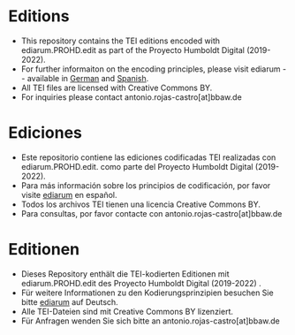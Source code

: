 # Editions

- This repository contains the TEI editions encoded with ediarum.PROHD.edit as part of the Proyecto Humboldt Digital (2019-2022).
- For further informaiton on the encoding principles, please visit ediarum -- available in [German](https://www.ediarum.org/docs/ediarum.BASE.manual/) and [Spanish](https://www.ediarum.org/docs/ediarum.BASE.manual_es/).
- All TEI files are licensed with Creative Commons BY. 
- For inquiries please contact antonio.rojas-castro[at]bbaw.de

# Ediciones

- Este repositorio contiene las ediciones codificadas TEI realizadas con ediarum.PROHD.edit. como parte del Proyecto Humboldt Digital (2019-2022).
- Para más información sobre los principios de codificación, por favor visite [ediarum](https://www.ediarum.org/docs/ediarum.BASE.manual_es/) en español.
- Todos los archivos TEI tienen una licencia Creative Commons BY. 
- Para consultas, por favor contacte con antonio.rojas-castro[at]bbaw.de

# Editionen

- Dieses Repository enthält die TEI-kodierten Editionen mit ediarum.PROHD.edit des Proyecto Humboldt Digital (2019-2022) .
- Für weitere Informationen zu den Kodierungsprinzipien besuchen Sie bitte [ediarum](https://www.ediarum.org/docs/ediarum.BASE.manual/) auf Deutsch.
- Alle TEI-Dateien sind mit Creative Commons BY lizenziert. 
- Für Anfragen wenden Sie sich bitte an antonio.rojas-castro[at]bbaw.de

